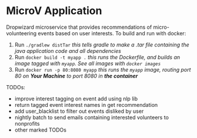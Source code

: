 MicroV Application
============
Dropwizard microservice that provides recommendations of micro-volunteering events based on user interests.
To build and run with docker:
1. Run `./gradlew distTar` _this tells gradle to make a .tar file containing the java application code and all dependencies_
2. Run `docker build -t myapp .` _this runs the Dockerfile, and builds an image tagged with `myapp`.  See all images with `docker images`_
3. Run `docker run -p 80:8080 myapp` _this runs the `myapp` image, routing port 80 on **Your Machine** to port 8080 in **the container**_


TODOs:
- improve interest tagging on event add using nlp lib
- return tagged event interest names in get recommendation
- add user_blacklist to filter out events disliked by user
- nightly batch to send emails containing interested volunteers to nonprofits
- other marked TODOs